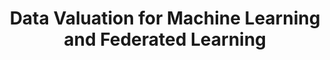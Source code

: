 ---
title: "Data Valuation for Machine Learning and Federated Learning"
collection: portfolio
permalink: /publication/data-valuation-FL
excerpt: 'Recently, federated learning (FL) emerges as a promising framework to collect the dispersed data and train a collaborative machine learning (ML) model with privacy protection. An incentive scheme plays a crucial role in the FL system as they encourage long-term client joining. This project proposes a new round-based data valuation (RDV) approach to serve as a real-time incentive mechanism. It takes advantage of the FL system’s unique model aggregation property to increase the valuation efficiency and provide a fine-grained contribution estimation on a per-round basis. It also offers a guideline for the central server to selectively aggregate the local updates to train a better-performing model. We empirically demonstrate the effectiveness of RDV in identifying high-quality participants, the efficiency in allocating payoff, and its potentials in federation optimization.'
imgurl: 'dv.png'
show: true
links:
    - name: PDF
      link: files/dv_report.pdf
    - name: Slide
      link: files/dv_ppt.pdf
    - name: Code
      link: https://github.com/amayaqing/Data-valaution-in-federated-learning
---